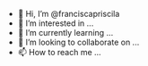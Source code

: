 - 👋 Hi, I’m @franciscapriscila
- 👀 I’m interested in ...
- 🌱 I’m currently learning ...
- 💞️ I’m looking to collaborate on ...
- 📫 How to reach me ...

<!---
franciscapriscila/franciscapriscila is a ✨ special ✨ repository because its `README.md` (this file) appears on your GitHub profile.
You can click the Preview link to take a look at your changes.
--->
